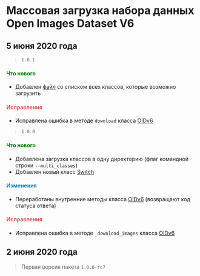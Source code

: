 # Массовая загрузка набора данных Open Images Dataset V6

## 5 июня 2020 года

> `1.0.1`

<h4><span style="color:#008000;">Что нового</span></h4>

- Добавлен [файл](https://github.com/DmitryRyumin/OIDv6/blob/master/oidv6/classes.txt) со списком всех классов, которые возможно загрузить

<h4><span style="color:#DB534F;">Исправления</span></h4>

- Исправлена ошибка в методе `download` класса [OIDv6](https://github.com/DmitryRyumin/OIDv6/blob/master/oidv6/OIDv6.py)

> `1.0.0`

<h4><span style="color:#008000;">Что нового</span></h4>

- Добавлена загрузка классов в одну директорию (флаг командной строки `--multi_classes`)
- Добавлен новый класс [Switch](https://github.com/DmitryRyumin/OIDv6/blob/master/oidv6/modules/core/switch.py)

<h4><span style="color:#247CB4;">Изменения</span></h4>

- Переработаны внутренние методы класса [OIDv6](https://github.com/DmitryRyumin/OIDv6/blob/master/oidv6/OIDv6.py) (возвращают код статуса ответа)

<h4><span style="color:#DB534F;">Исправления</span></h4>

- Исправлена ошибка в методе `_download_images` класса [OIDv6](https://github.com/DmitryRyumin/OIDv6/blob/master/oidv6/OIDv6.py)

## 2 июня 2020 года

> Первая версия пакета `1.0.0-rc7`
